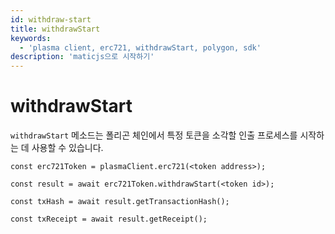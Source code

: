 ```yaml
---
id: withdraw-start
title: withdrawStart
keywords:
  - 'plasma client, erc721, withdrawStart, polygon, sdk'
description: 'maticjs으로 시작하기'
---
```


# withdrawStart

`withdrawStart` 메소드는 폴리곤 체인에서 특정 토큰을 소각할 인출 프로세스를 시작하는 데 사용할 수 있습니다.

```
const erc721Token = plasmaClient.erc721(<token address>);

const result = await erc721Token.withdrawStart(<token id>);

const txHash = await result.getTransactionHash();

const txReceipt = await result.getReceipt();

```
